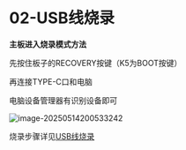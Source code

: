# 02-USB线烧录

**主板进入烧录模式方法**

先按住板子的RECOVERY按键（K5为BOOT按键）

再连接TYPE-C口和电脑

电脑设备管理器有识别设备即可

![image-20250514200533242](http://tanzhtanzh.oss-cn-shenzhen.aliyuncs.com/img/image-20250514200533242.png)

烧录步骤详见[USB线烧录](..\..\..\common\zh\全志烧录\USB线烧录.md)

